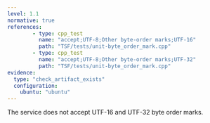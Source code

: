 ```yaml
---
level: 1.1
normative: true
references:
        - type: cpp_test
          name: "accept;UTF-8;Other byte-order marks;UTF-16"
          path: "TSF/tests/unit-byte_order_mark.cpp"
        - type: cpp_test
          name: "accept;UTF-8;Other byte-order marks;UTF-32"
          path: "TSF/tests/unit-byte_order_mark.cpp"
evidence:
  type: "check_artifact_exists"
  configuration:
    ubuntu: "ubuntu"
---
```


The service does not accept UTF-16 and UTF-32 byte order marks.